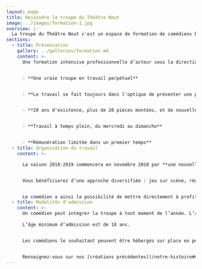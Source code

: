 ```yaml
---
layout: page
title: Rejoindre la troupe du Théâtre Nout
image: ../images/formation-1.jpg
overview: |-
  La troupe du Théâtre Nout c'est un espace de formation de comédiens basé sur des valeurs ancrées dans l'histoire du théâtre, comme le travail et l'esprit de troupe.
sections:
  - title: Présentation
    gallery: ../galleries/formation.md
    content: >-
      Une formation intensive professionnelle d’acteur sous la direction d’**Hazem El Awadly**. Une formation centrée sur les bases même du théâtre et l’esprit de troupe, fidèle à la philosophie de la **Cartoucherie de Vincennes**. Une approche personnalisée et adaptée à chaque comédien afin de l’aider à développer son potentiel artistique.


      - **Une vraie troupe en travail perpétuel**


      - **Le travail se fait toujours dans l'optique de présenter une pièce**


      - **20 ans d'existence, plus de 20 pièces montées, et de nouvelles créations sont en cours**


      - **Travail à temps plein, du mercredi au dimanche**


      - **Rémunération limitée dans un premier temps**
  - title: Organisation du travail
    content: >-

      La saison 2018-2019 commencera en novembre 2018 par **une nouvelle création**.


      Vous bénéficierez d’une approche diversifiée : jeu sur scène, régie, costumes, scénographie, sophrologie…


      Le comédien a ainsi la possibilité de mettre directement à profit ses acquis et d'approfondir son expérience de la scène.
  - title: Modalités d'admission
    content: >-
      Un comédien peut intégrer la troupe à tout moment de l’année. L’admission est décidée à la suite d’un entretien, puis d'une audition individuelle.
      
      L’âge minimum d’admission est de 18 ans.


      Les comédiens le souhaitant peuvent être hébergés sur place en pension complète.


      Renseignez-vous sur nos [créations précédentes](/notre-histoire#nos-spectacles). Si cela vous convient et que vous souhaitez toujours nous rejoindre, ou si vous désirez plus de détails sur notre formation, n'hésitez pas à [nous contacter](/informations-pratiques#nous-contacter).
---
```

